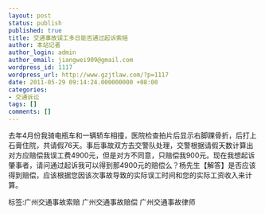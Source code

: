 ```yaml
---
layout: post
status: publish
published: true
title: 交通事故误工多日能否通过起诉索赔
author: 本站记者
author_login: admin
author_email: jiangwei909@gmail.com
wordpress_id: 1117
wordpress_url: http://www.gzjtlaw.com/?p=1117
date: 2011-05-29 09:14:24.000000000 +08:00
categories:
- 交通诉讼
tags: []
comments: []
---
```

去年4月份我骑电瓶车和一辆轿车相撞，医院检查拍片后显示右脚踝骨折，后打上石膏住院，共请假76天。事后事故双方去交警队处理，交警根据请假天数计算出对方应赔偿我误工费4900元，但是对方不同意，只赔偿我900元。现在我想起诉肇事者，请问通过起诉我可以得到那4900元的赔偿么？杨先生【解答】是否应该得到赔偿，应该根据您因该次事故导致的实际误工时间和您的实际工资收入来计算。标签:广州交通事故索赔 广州交通事故赔偿 广州交通事故律师
